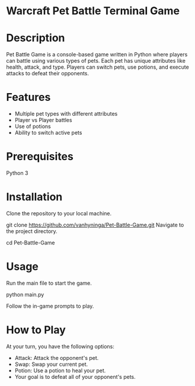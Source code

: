 # Warcraft Pet Battle Terminal Game

# Description
Pet Battle Game is a console-based game written in Python where players can battle using various types of pets. Each pet has unique attributes like health, attack, and type. Players can switch pets, use potions, and execute attacks to defeat their opponents.

# Features
- Multiple pet types with different attributes
- Player vs Player battles
- Use of potions
- Ability to switch active pets

# Prerequisites
Python 3

# Installation
Clone the repository to your local machine.

git clone https://github.com/vanhyninga/Pet-Battle-Game.git
Navigate to the project directory.

cd Pet-Battle-Game

# Usage
Run the main file to start the game.

python main.py

Follow the in-game prompts to play.

# How to Play
At your turn, you have the following options:

- Attack: Attack the opponent's pet.
- Swap: Swap your current pet.
- Potion: Use a potion to heal your pet.
- Your goal is to defeat all of your opponent's pets.
